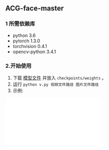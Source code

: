## ACG-face-master

### 1 所需依赖库
* python 3.6
* pytorch 1.3.0
* torchvision 0.4.1
* opencv-python 3.4.1



### 2.开始使用
1. 下载 [模型文件](https://pan.baidu.com/s/1Mw9aulKGuFJesIsbcFfxhQ) 并放入 ``` checkpoints/weights ``` 。 
2. 运行 ``` python v.py 视频文件路径 图片文件路径 ```
3. 示例:
<iframe src="//player.bilibili.com/player.html?aid=467539181&bvid=BV1AL411A7W1&cid=559586073&page=1" scrolling="no" border="0" frameborder="no" framespacing="0" allowfullscreen="true"> </iframe>